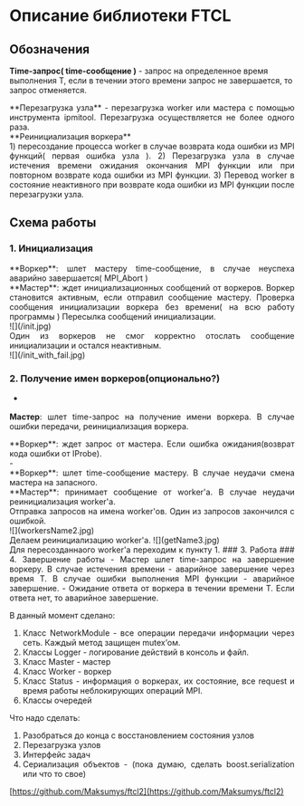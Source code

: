 # Описание библиотеки FTCL
## Обозначения

**Time-запрос( time-сообщение )** - запрос на определенное время выполнения T, если в течении этого времени запрос не завершается, то запрос отменяется.

<div align=" justify ">**Перезагрузка узла** - перезагрузка worker или мастера с помощью инструмента ipmitool. Перезагрузка осуществляется не более одного раза.

<div align=" justify ">**Реинициализация воркера**<br>
1) пересоздание процесса worker в случае возврата кода ошибки из MPI функций( первая ошибка узла ).  
2) Перезагрузка узла в случае истечения времени ожидания окончания MPI функции или при повторном возврате кода ошибки из MPI функции.  
3) Перевод worker в состояние неактивного при возврате кода ошибки из MPI функции после перезагрузки узла.

## Схема работы

### 1. Инициализация  

<div align=" justify ">
**Воркер**: шлет мастеру time-сообщение, в случае неуспеха аварийно завершается( MPI_Abort )  
<div align=" justify ">
**Мастер**: ждет инициализационных сообщений от воркеров. Воркер становится активным, если отправил сообщение мастеру. Проверка сообщения инициализации воркера без времени( на всю работу программы )  
Пересылка сообщений инициализации.</div>
![](/init.jpg)
<div align=" justify ">Один из воркеров не смог корректно отослать сообщение инициализации и остался неактивным.</div>
![](/init_with_fail.jpg)

### 2. Получение имен воркеров(опционально?) 
- <div align=" justify ">
**Мастер**: шлет time-запрос на получение имени воркера. В случае ошибки передачи, реинициализация воркера. 
<div align=" justify ">
**Воркер**: ждет запрос от мастера. Если ошибка ожидания(возврат кода ошибки от IProbe).
</div>
	- <div align=" justify ">
**Воркер**: шлет time-сообщение мастеру. В случае неудачи смена мастера на запасного.
</div>
<div align=" justify ">
**Мастер**: принимает сообщение от worker'а. В случае неудачи реинициализация worker'а.</br>   
Отправка запросов на имена worker'ов. Один из запросов закончился с ошибкой.</div>
	![](workersName2.jpg)<br>
Делаем реинициализацию worker'а.  
![](getName3.jpg)<br>
Для пересозданнаого worker'а переходим к пункту 1.
### 3. Работа
### 4. Завершение работы
- Мастер шлет time-запрос на завершение воркеру. В случае истечения времени - аварийное завершение через время T. В случае ошибки выполнения MPI функции - аварийное завершение.
- Ожидание ответа от воркера в течении времени T. Если ответа нет, то аварийное завершение.

В данный момент сделано:  
1. Класс NetworkModule - все операции передачи информации через сеть. Каждый метод защищен mutex’ом.  
2. Классы Logger - логирование действий в консоль и файл.  
3. Класс Master - мастер  
4. Класс Worker - воркер  
5. Класс Status - информация о воркерах, их состояние, все request и время работы неблокирующих операций MPI.  
6. Классы очередей 

Что надо сделать:   
1. Разобраться до конца с восстановлением состояния узлов  
2. Перезагрузка узлов  
3. Интерфейс задач  
4. Сериализация объектов - (пока думаю, сделать boost.serialization или что то свое)


[https://github.com/Maksumys/ftcl2](https://github.com/Maksumys/ftcl2)
